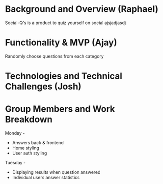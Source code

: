 # Background and Overview (Raphael)
Social-Q's is a product to quiz yourself on social ajsjadjasdj

# Functionality & MVP (Ajay)
Randomly choose questions from each category

# Technologies and Technical Challenges (Josh)

# Group Members and Work Breakdown 

Monday - 
* Answers back & frontend
* Home styling
* User auth styling

Tuesday - 
* Displaying results when question answered
* Individual users answer statistics
